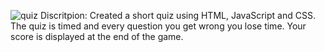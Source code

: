 ![quiz](https://github.com/kramon25/Timed-Quiz/assets/133789904/c32fc9cc-593a-468a-b869-81c399fcdae8)
Discritpion:
Created a short quiz using HTML, JavaScript and CSS. The quiz is timed and every question you get wrong you lose time. Your score is displayed at the end of the game.
